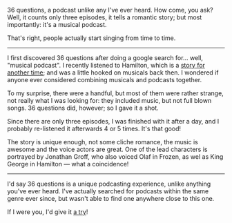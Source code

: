 36 questions, a podcast unlike any I've ever heard. How come, you ask? 
Well, it counts only three episodes, it tells a romantic story; but most importantly: it's a musical podcast.

That's right, people actually start singing from time to time.

---

I first discovered 36 questions after doing a google search for… well, "musical podcast". I recently listened to Hamilton, which is a [story for another time](/review/revolutions); and was a little hooked on musicals back then. I wondered if anyone ever considered combining musicals and podcasts together.

To my surprise, there were a handful, but most of them were rather strange, not really what I was looking for: they included music, but not full blown songs. 36 questions did, however; so I gave it a shot.

Since there are only three episodes, I was finished with it after a day, and I probably re-listened it afterwards 4 or 5 times. It's that good! 

The story is unique enough, not some cliche romance, the music is awesome and the voice actors are great. One of the lead characters is portrayed by Jonathan Groff, who also voiced Olaf in Frozen, as wel as King George in Hamilton — what a coincidence!

---

I'd say 36 questions is a unique podcasting experience, unlike anything you've ever heard. I've actually searched for podcasts within the same genre ever since, but wasn't able to find one anywhere close to this one.

If I were you, I'd give it [a try](https://twoupproductions.com/36-questions/podcast)!  
